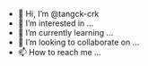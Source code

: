 - 👋 Hi, I’m @tangck-crk
- 👀 I’m interested in ...
- 🌱 I’m currently learning ...
- 💞️ I’m looking to collaborate on ...
- 📫 How to reach me ...

<!---
tangck-crk/tangck-crk is a ✨ special ✨ repository because its `README.md` (this file) appears on your GitHub profile.
You can click the Preview link to take a look at your changes.
--->
